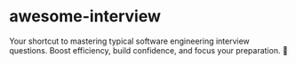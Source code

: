 # awesome-interview
Your shortcut to mastering typical software engineering interview questions. Boost efficiency, build confidence, and focus your preparation. 🚀

